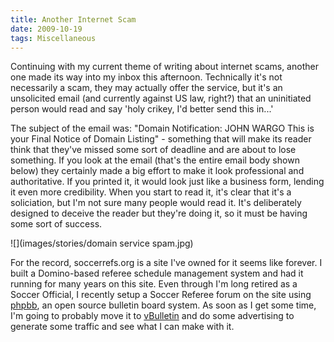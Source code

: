 ```yaml
---
title: Another Internet Scam
date: 2009-10-19
tags: Miscellaneous
---
```


Continuing with my current theme of writing about internet scams, another one made its way into my inbox this afternoon. Technically it's not necessarily a scam, they may actually offer the service, but it's an unsolicited email (and currently against US law, right?) that an uninitiated person would read and say 'holy crikey, I'd better send this in...'

The subject of the email was: "Domain Notification: JOHN WARGO This is your Final Notice of Domain Listing" - something that will make its reader think that they've missed some sort of deadline and are about to lose something. If you look at the email (that's the entire email body shown below) they certainly made a big effort to make it look professional and authoritative. If you printed it, it would look just like a business form, lending it even more credibility. When you start to read it, it's clear that it's a soliciation, but I'm not sure many people would read it. It's deliberately designed to deceive the reader but they're doing it, so it must be having some sort of success.

![](images/stories/domain service spam.jpg)

For the record, soccerrefs.org is a site I've owned for it seems like forever. I built a Domino-based referee schedule management system and had it running for many years on this site. Even through I'm long retired as a Soccer Official, I recently setup a Soccer Referee forum on the site using [phpbb](http://www.phpbb.com/), an open source bulletin board system. As soon as I get some time, I'm going to probably move it to [vBulletin](http://www.vbulletin.com) and do some advertising to generate some traffic and see what I can make with it.